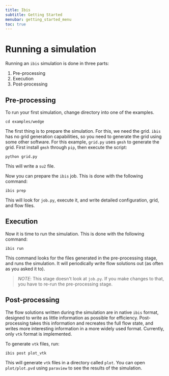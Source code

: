 ```yaml
---
title: Ibis
subtitle: Getting Started
menubar: getting_started_menu
toc: true
---
```


# Running a simulation
Running an `ibis` simulation is done in three parts:
  1. Pre-processing
  2. Execution
  3. Post-processing

## Pre-processing
To run your first simulation, change directory into one of the examples.
```
cd examples/wedge
```
The first thing is to prepare the simulation.
For this, we need the grid.
`ibis` has no grid generation capabilities, so you need to generate the grid using some other software.
For this example, `grid.py` uses `gmsh` to generate the grid.
First install `gmsh` through `pip`, then execute the script:
```
python grid.py
```
This will write a `su2` file.

Now you can prepare the `ibis` job.
This is done with the following command:
```
ibis prep
```
This will look for `job.py`, execute it, and write detailed configuration, grid, and flow files.

## Execution
Now it is time to run the simulation.
This is done with the following command:
```
ibis run
```
This command looks for the files generated in the pre-processing stage, and runs the simulation.
It will periodically write flow solutions out (as often as you asked it to).

> *NOTE*:
> This stage doesn't look at `job.py`.
> If you make changes to that, you have to re-run the pre-processing stage.

## Post-processing
The flow solutions written during the simulation are in native `ibis` format, designed to write as little information as possible for efficiency.
Post-processing takes this information and recreates the full flow state, and writes more interesting information in a more widely used format. 
Currently, only `vtk` format is implemented.

To generate `vtk` files, run:
```
ibis post plot_vtk
```

This will generate `vtk` files in a directory called `plot`.
You can open `plot/plot.pvd` using `paraview` to see the results of the simulation.
